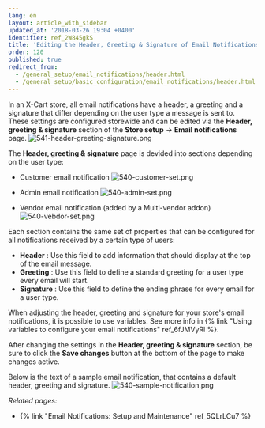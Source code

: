 ```yaml
---
lang: en
layout: article_with_sidebar
updated_at: '2018-03-26 19:04 +0400'
identifier: ref_2W845gkS
title: 'Editing the Header, Greeting & Signature of Email Notifications'
order: 120
published: true
redirect_from:
  - /general_setup/email_notifications/header.html
  - /general_setup/basic_configuration/email_notifications/header.html
---
```

In an X-Cart store, all email notifications have a header, a greeting and a signature that differ depending on the user type a message is sent to. These settings are configured storewide and can be edited via the **Header, greeting & signature** section of the **Store setup** -> **Email notifications** page. 
  ![541-header-greeting-signature.png]({{site.baseurl}}/attachments/ref_2W845gkS/541-header-greeting-signature.png)

The **Header, greeting & signature** page is devided into sections depending on the user type:
* Customer email notification
  ![540-customer-set.png]({{site.baseurl}}/attachments/ref_2W845gkS/540-customer-set.png)

* Admin email notification
  ![540-admin-set.png]({{site.baseurl}}/attachments/ref_2W845gkS/540-admin-set.png)

* Vendor email notification (added by a Multi-vendor addon)
  ![540-vebdor-set.png]({{site.baseurl}}/attachments/ref_2W845gkS/540-vebdor-set.png)

Each section contains the same set of properties that can be configured for all notifications received by a certain type of users:
* **Header** : Use this field to add information that should display at the top of the email message. 
* **Greeting** : Use this field to define a standard greeting for a user type every email will start. 
* **Signature** : Use this field to define the ending phrase for every email for a user type. 

When adjusting the header, greeting and signature for your store's email notifications, it is possible to use variables. See more info in {% link "Using variables to configure your email notifications" ref_6fJMVyRl %}.

After changing the settings in the **Header, greeting & signature** section, be sure to click the **Save changes** button at the bottom of the page to make changes active.

Below is the text of a sample email notification, that contains a default header, greeting and signature.
![540-sample-notification.png]({{site.baseurl}}/attachments/ref_2W845gkS/540-sample-notification.png)



_Related pages:_

   * {% link "Email Notifications: Setup and Maintenance" ref_5QLrLCu7 %}
